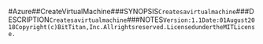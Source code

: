 #Azure##CreateVirtualMachine###SYNOPSIS```Createsavirtualmachine```###DESCRIPTION```Createsavirtualmachine```###NOTES```Version:1.1Date:01August2018Copyright(c)BitTitan,Inc.Allrightsreserved.LicensedundertheMITLicense.```
